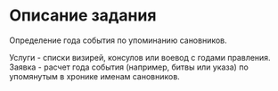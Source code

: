 # Описание задания
Определение года события по упоминанию сановников. 


Услуги - списки визирей, консулов или воевод с годами правления. 
Заявка - расчет года события (например, битвы или указа) по упомянутым в хронике именам сановников.
